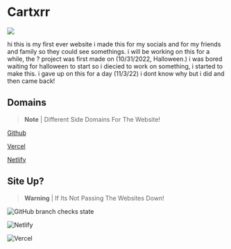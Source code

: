 # Cartxrr
<img src="https://socialify.git.ci/Cartxrr/cartxrr.github.io/image?font=Inter&forks=1&issues=1&language=1&logo=https%3A%2F%2Favatars.githubusercontent.com%2Fu%2F116686230%3Fv%3D4&name=1&pattern=Signal&pulls=1&stargazers=1&theme=Dark"/>

hi this is my first ever website i made this for my socials and for my friends and family so they could see somethings. i will be working on this for a while, the ?  project was first made on (10/31/2022, Halloween.) i was bored waiting for halloween to start so i diecied to work on something, i started to make this. i gave up on this for a day (11/3/22) i dont know why but i did and then came back!

## Domains 
> **Note**
> | Different Side Domains For The Website!

[Github](https://cartxrr.github.io)

[Vercel](https://cartxrr.vercel.app)

[Netlify](https://cartxrr.netlify.app)


## Site Up?
> **Warning**
> | If Its Not Passing The Websites Down!

![GitHub branch checks state](https://img.shields.io/github/checks-status/cartxrr/cartxrr.github.io/main?label=github&style=for-the-badge)

![Netlify](https://img.shields.io/netlify/690a828f-beb0-411e-8e75-009edb36ec4f?style=for-the-badge)

![Vercel](https://img.shields.io/badge/Verecl-Unknown-critical?style=for-the-badge)
